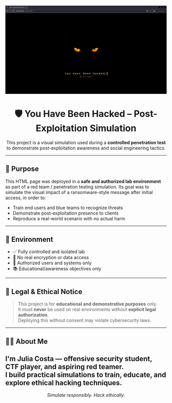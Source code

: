 ![alt text](<trolls/bancocn-hacked.png>)

<h1 align="center">🛡️ You Have Been Hacked – Post-Exploitation Simulation</h1>

<p align="center">
  This project is a visual simulation used during a <strong>controlled penetration test</strong>  
  to demonstrate post-exploitation awareness and social engineering tactics.
</p>

---

## 🎯 Purpose

This HTML page was deployed in a **safe and authorized lab environment** as part of a red team / penetration testing simulation. Its goal was to simulate the visual impact of a ransomware-style message after initial access, in order to:

- Train end users and blue teams to recognize threats
- Demonstrate post-exploitation presence to clients
- Reproduce a real-world scenario with no actual harm

---

## 🧪 Environment

- ✅ Fully controlled and isolated lab
- 🔐 No real encryption or data access
- 👥 Authorized users and systems only
- 📚 Educational/awareness objectives only

---

## 📄 Legal & Ethical Notice

> This project is for **educational and demonstrative purposes** only.  
> It must **never** be used on real environments without **explicit legal authorization**.  
> Deploying this without consent may violate cybersecurity laws.

---

## 🙋‍♀️ About Me

I'm Julia Costa — offensive security student, CTF player, and aspiring red teamer.  
I build practical simulations to train, educate, and explore ethical hacking techniques.
---

<p align="center"><em>Simulate responsibly. Hack ethically.</em></p>
